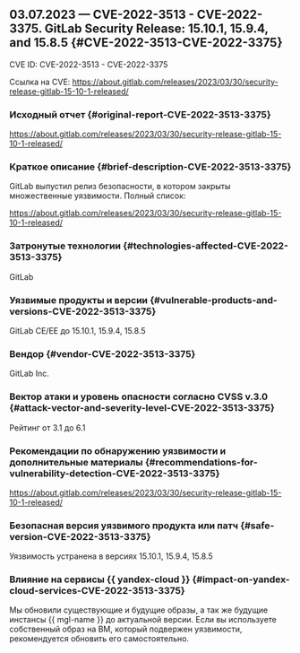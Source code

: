 ## 03.07.2023 — CVE-2022-3513 - CVE-2022-3375. GitLab Security Release: 15.10.1, 15.9.4, and 15.8.5 {#CVE-2022-3513-CVE-2022-3375}

CVE ID: CVE-2022-3513 - CVE-2022-3375

Ссылка на CVE: <https://about.gitlab.com/releases/2023/03/30/security-release-gitlab-15-10-1-released/>

### Исходный отчет {#original-report-CVE-2022-3513-3375}

<https://about.gitlab.com/releases/2023/03/30/security-release-gitlab-15-10-1-released/>

### Краткое описание {#brief-description-CVE-2022-3513-3375}

GitLab выпустил релиз безопасности, в котором закрыты множественные уязвимости. Полный список:

<https://about.gitlab.com/releases/2023/03/30/security-release-gitlab-15-10-1-released/>

### Затронутые технологии {#technologies-affected-CVE-2022-3513-3375}

GitLab

### Уязвимые продукты и версии {#vulnerable-products-and-versions-CVE-2022-3513-3375}

GitLab CE/EE до 15.10.1, 15.9.4, 15.8.5

### Вендор {#vendor-CVE-2022-3513-3375}

GitLab Inc.

### Вектор атаки и уровень опасности согласно CVSS v.3.0 {#attack-vector-and-severity-level-CVE-2022-3513-3375}

Рейтинг от 3.1 до 6.1

### Рекомендации по обнаружению уязвимости и дополнительные материалы {#recommendations-for-vulnerability-detection-CVE-2022-3513-3375}

<https://about.gitlab.com/releases/2023/03/30/security-release-gitlab-15-10-1-released/>

### Безопасная версия уязвимого продукта или патч {#safe-version-CVE-2022-3513-3375}

Уязвимость устранена в версиях 15.10.1, 15.9.4, 15.8.5

### Влияние на сервисы {{ yandex-cloud }} {#impact-on-yandex-cloud-services-CVE-2022-3513-3375}

Мы обновили существующие и будущие образы, а так же будущие инстансы {{ mgl-name }} до актуальной версии. Если вы используете собственный образ на ВМ, который подвержен уязвимости, рекомендуется обновить его самостоятельно.
